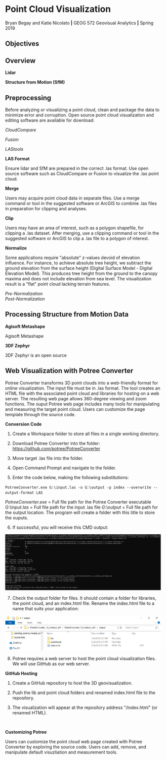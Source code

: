 # Point Cloud Visualization
Bryan Begay and Katie Nicolato  **|**  GEOG 572 Geovisual Analytics  **|**  Spring 2019<br/>

## Objectives<br/>

## Overview<br/>

**Lidar**<br/>

**Structure from Motion (SfM)**<br/>

## Preprocessing<br/>

Before analyzing or visualizing a point cloud, clean and package the data to minimize error and corruption. Open source point cloud visualization and editing software are available for download:

*CloudCompare*

*Fusion*

*LAStools*


**LAS Format**

Ensure lidar and SfM are prepared in the correct .las format. Use open source software such as CloudCompare or Fusion to visualize the .las point cloud.

**Merge**

Users may acquire point cloud data in separate files. Use a merge command or tool in the suggested software or ArcGIS to combine .las files in preparation for clipping and analyses.

**Clip**

Users may have an area of interest, such as a polygon shapefile, for clipping a .las dataset. After merging, use a clipping command or tool in the suggested software or ArcGIS to clip a .las file to a polygon of interest.

**Normalize**

Some applications require "absolute" z-values devoid of elevation influence. For instance, to achieve absolute tree height, we subtract the ground elevation from the surface height (Digital Surface Model - Digital Elevation Model). This produces tree height from the ground to the canopy maxima and does not include elevation from sea level. The visualization result is a "flat" point cloud lacking terrain features.

*Pre-Normalization*
![]()
</br>
*Post-Normalization*
![]()
</br>

## Processing Structure from Motion Data

**Agisoft Metashape**



Agisoft Metashape

**3DF Zephyr**



3DF Zephyr is an open source

## Web Visualization with Potree Converter<br/>

Potree Converter transforms 3D point clouds into a web-friendly format for online visualization. The input file must be in .las format. The tool creates an HTML file with the associated point cloud and libraries for hosting on a web server. The resulting web page allows 360-degree viewing and zoom functions. The ouput Potree web page includes many tools for manipulating and measuring the target point cloud. Users can customize the page template through the source code.

**Conversion Code**<br/>

1. Create a Workspace folder to store all files in a single working directory.

2. Download Potree Converter into the folder: https://github.com/potree/PotreeConverter

3. Move target .las file into the folder.

4. Open Command Prompt and navigate to the folder.

5. Enter the code below, making the following substitutions:

`PotreeConverter.exe G:\input.las -o G:\output -p index --overwrite --output-format LAS`

*PotreeConverter.exe* = Full file path for the Potree Converter executable
*G:\input.las* = Full file path for the input .las file
*G:\output* = Full file path for the output location. The program will create a folder with this title to store the ouputs.

6. If successful, you will receive this CMD output:

![](img/CMD_potree_output.JPG)

7. Check the output folder for files. It should contain a folder for libraries, the point cloud, and an index.html file. Rename the index.html file to a name that suits your application:

![](img/potree_output_files.JPG)

8. Potree requires a web server to host the point cloud visualization files. We will use GitHub as our web server.

**GitHub Hosting**<br/>

1. Create a GitHub repository to host the 3D geovisualization.

2. Push the lib and point cloud folders and renamed index.html file to the repository.

3. The visualization will appear at the repository address "/index.html" (or renamed HTML).
<br/>

**Customizing Potree**<br/>

Users can customize the point cloud web page created with Potree Converter by exploring the source code. Users can add, remove, and manipulate default visuzliation and measurement tools.
